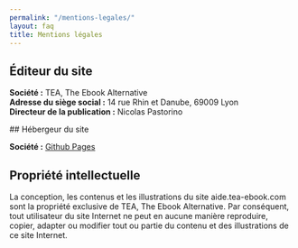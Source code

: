 ```yaml
---
permalink: "/mentions-legales/"
layout: faq
title: Mentions légales
---
```


## Éditeur du site

**Société :** TEA, The Ebook Alternative  
**Adresse du siège social :** 14 rue Rhin et Danube, 69009 Lyon  
**Directeur de la publication :** Nicolas Pastorino  

## Hébergeur du site

**Société :** [Github Pages](https://pages.github.com/)

## Propriété intellectuelle

La conception, les contenus et les illustrations du site aide.tea-ebook.com sont la propriété exclusive de TEA, The Ebook Alternative.
Par conséquent, tout utilisateur du site Internet ne peut en aucune manière reproduire, copier, adapter ou modifier tout ou partie du contenu et des illustrations de ce site Internet. 